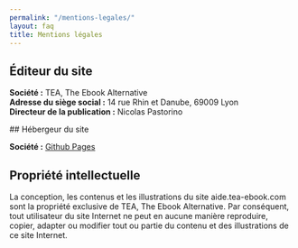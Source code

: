 ```yaml
---
permalink: "/mentions-legales/"
layout: faq
title: Mentions légales
---
```


## Éditeur du site

**Société :** TEA, The Ebook Alternative  
**Adresse du siège social :** 14 rue Rhin et Danube, 69009 Lyon  
**Directeur de la publication :** Nicolas Pastorino  

## Hébergeur du site

**Société :** [Github Pages](https://pages.github.com/)

## Propriété intellectuelle

La conception, les contenus et les illustrations du site aide.tea-ebook.com sont la propriété exclusive de TEA, The Ebook Alternative.
Par conséquent, tout utilisateur du site Internet ne peut en aucune manière reproduire, copier, adapter ou modifier tout ou partie du contenu et des illustrations de ce site Internet. 